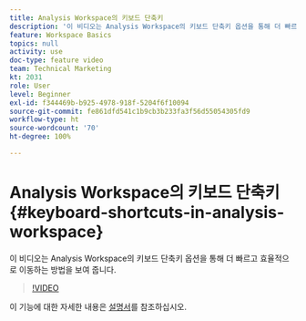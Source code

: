 ```yaml
---
title: Analysis Workspace의 키보드 단축키
description: '이 비디오는 Analysis Workspace의 키보드 단축키 옵션을 통해 더 빠르고 효율적으로 이동하는 방법을 보여 줍니다. '
feature: Workspace Basics
topics: null
activity: use
doc-type: feature video
team: Technical Marketing
kt: 2031
role: User
level: Beginner
exl-id: f344469b-b925-4978-918f-5204f6f10094
source-git-commit: fe861dfd541c1b9cb3b233fa3f56d55054305fd9
workflow-type: ht
source-wordcount: '70'
ht-degree: 100%

---
```


# Analysis Workspace의 키보드 단축키 {#keyboard-shortcuts-in-analysis-workspace}

이 비디오는 Analysis Workspace의 키보드 단축키 옵션을 통해 더 빠르고 효율적으로 이동하는 방법을 보여 줍니다.

>[!VIDEO](https://video.tv.adobe.com/v/23984/?quality=12)

이 기능에 대한 자세한 내용은 [설명서](https://experienceleague.adobe.com/docs/analytics/analyze/analysis-workspace/build-workspace-project/fa-shortcut-keys.html?lang=ko)를 참조하십시오.
